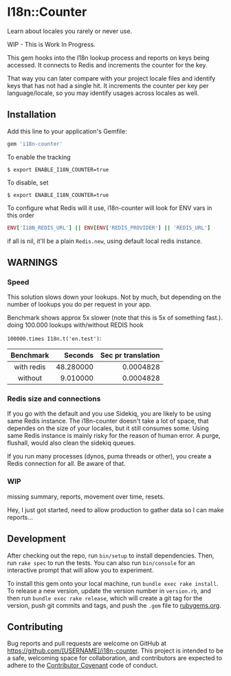# I18n::Counter

Learn about locales you rarely or never use.

WIP - This is Work In Progress.

This gem hooks into the I18n lookup process and reports on keys being accessed. It connects to Redis and increments the counter for the key.

That way you can later compare with your project locale files and identify keys that has not had a single hit. It increments the counter per key per language/locale, so you may identify usages across locales as well.

## Installation

Add this line to your application's Gemfile:

```ruby
gem 'i18n-counter'
```

To enable the tracking

    $ export ENABLE_I18N_COUNTER=true

To disable, set

    $ export ENABLE_I18N_COUNTER=true

To configure what Redis will it use, i18n-counter will look for ENV vars in this order

```ruby
ENV['I18N_REDIS_URL'] || ENV[ENV['REDIS_PROVIDER'] || 'REDIS_URL']
```

if all is nil, it'll be a plain `Redis.new`, using default local redis instance.

## WARNINGS

### Speed
This solution slows down your lookups. Not by much, but depending on the number of lookups you do per request in your app.

Benchmark shows approx 5x slower (note that this is 5x of something fast.). doing 100.000 lookups with/without REDIS hook

`100000.times I18n.t('en.test')`:

| Benchmark | Seconds   | Sec pr translation |
|:-----------:| ---------:| -------:|
| with redis  | 48.280000 | 0.0004828 |
| without     |  9.010000 | 0.0004828 |


### Redis size and connections

If you go with the default and you use Sidekiq, you are likely to be using same Redis instance. The i18n-counter doesn't take a lot of space, that dependes on the size of your locales, but it still consumes some.
Using same Redis instance is mainly risky for the reason of human error. A purge, flushall, would also clean the sidekiq queues.

If you run many processes (dynos, puma threads or other), you create a Redis connection for all. Be aware of that.

### WIP

missing summary, reports, movement over time, resets.

Hey, I just got started, need to allow production to gather data so I can make reports...

## Development

After checking out the repo, run `bin/setup` to install dependencies. Then, run `rake spec` to run the tests. You can also run `bin/console` for an interactive prompt that will allow you to experiment.

To install this gem onto your local machine, run `bundle exec rake install`. To release a new version, update the version number in `version.rb`, and then run `bundle exec rake release`, which will create a git tag for the version, push git commits and tags, and push the `.gem` file to [rubygems.org](https://rubygems.org).

## Contributing

Bug reports and pull requests are welcome on GitHub at https://github.com/[USERNAME]/i18n-counter. This project is intended to be a safe, welcoming space for collaboration, and contributors are expected to adhere to the [Contributor Covenant](http://contributor-covenant.org) code of conduct.


